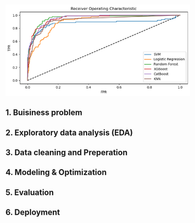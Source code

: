 <img title="ROC Curves" alt="Alt text" src="/images/ROCCurve.png">

## 1. Buisiness problem
## 2. Exploratory data analysis (EDA) 
## 3. Data cleaning and Preperation
## 4. Modeling & Optimization
## 5. Evaluation
## 6. Deployment

